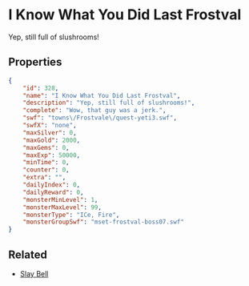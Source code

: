 # I Know What You Did Last Frostval

Yep, still full of slushrooms!

## Properties

```json
{
    "id": 328,
    "name": "I Know What You Did Last Frostval",
    "description": "Yep, still full of slushrooms!",
    "complete": "Wow, that guy was a jerk.",
    "swf": "towns\/Frostvale\/quest-yeti3.swf",
    "swfX": "none",
    "maxSilver": 0,
    "maxGold": 2000,
    "maxGems": 0,
    "maxExp": 50000,
    "minTime": 0,
    "counter": 0,
    "extra": "",
    "dailyIndex": 0,
    "dailyReward": 0,
    "monsterMinLevel": 1,
    "monsterMaxLevel": 99,
    "monsterType": "ICe, Fire",
    "monsterGroupSwf": "mset-frostval-boss07.swf"
}
```

## Related

- [Slay Bell](../items/2072-slay-bell.md)

